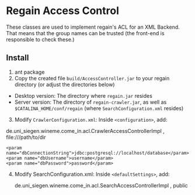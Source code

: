 Regain Access Control
=====================

These classes are used to implement regain's ACL for an XML Backend.
That means that the group names can be trusted (the front-end is responsible to check these.)

Install
-------

1. ant package
2. Copy the created file `build/AccessController.jar` to your regain directory (or adjust the directories below)
  * Desktop version: The directory where `regain.jar` resides
  * Server version: The directory of `regain-crawler.jar`, as well as `$CATALINA_HOME/conf/regain` (where `SearchConfiguration.xml` resides)

3. Modify `CrawlerConfiguration.xml`: Inside `<configuration>`, add:

<crawlerAccessController>
  <class jar="AccessController.jar">de.uni_siegen.wineme.come_in.acl.CrawlerAccessControllerImpl</class>
  <config>
    <param name="groupSeperator">,</param>
    <!-- Groups that are always added -->
    <param name="defaultGroups"> </param>
    <!-- Should be equal to start in startlist -->
    <param name="relativeFilenameBase">file:///path/to/dir</param>

    <param name="dbConnectionString">jdbc:postgresql://localhost/database</param>    
    <param name="dbUsername">username</param>
    <param name="dbPassword">password</param>
  </config>
</crawlerAccessController>

4. Modify SearchConfiguration.xml: Inside `<defaultSettings>`, add:

	<searchAccessController>
		<class jar="AccessController.jar">de.uni_siegen.wineme.come_in.acl.SearchAccessControllerImpl</class>
    		<config>
    			<param name="groupSeperator">,</param>
			<param name="defaultGroups">public</param>
		</config>
	</searchAccessController>

